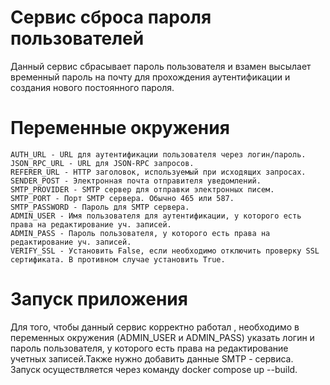 # Сервис сброса пароля пользователей 

Данный сервис сбрасывает пароль пользователя и взамен высылает временный пароль на почту для прохождения аутентификации и создания нового постоянного пароля. 

# Переменные окружения

    AUTH_URL - URL для аутентификации пользователя через логин/пароль.
    JSON_RPC_URL - URL для JSON-RPC запросов.
    REFERER_URL - HTTP заголовок, используемый при исходящих запросах.  
    SENDER_POST - Электронная почта отправителя уведомлений.
    SMTP_PROVIDER - SMTP сервер для отправки электронных писем.
    SMTP_PORT - Порт SMTP сервера. Обычно 465 или 587.
    SMTP_PASSWORD - Пароль для SMTP сервера.
    ADMIN_USER - Имя пользователя для аутентификации, у которого есть права на редактирование уч. записей.
    ADMIN_PASS - Пароль пользователя, у которого есть права на редактирование уч. записей.
    VERIFY_SSL - Установить False, если необходимо отключить проверку SSL сертификата. В противном случае установить True.



# Запуск приложения

Для того, чтобы данный сервис корректно работал , необходимо в переменных окружения (ADMIN_USER и ADMIN_PASS) указать логин и пароль пользователя, у которого есть права на редактирование учетных записей.Также нужно добавить данные SMTP - сервиса.
Запуск осуществляется через команду docker compose up --build. 




